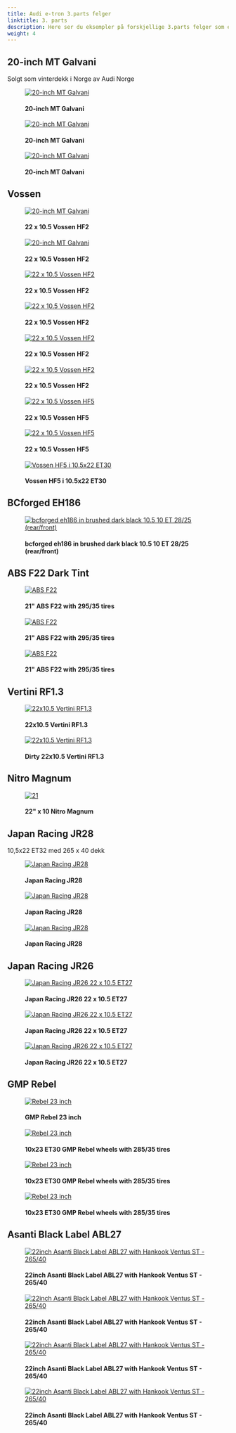 ```yaml
---
title: Audi e-tron 3.parts felger
linktitle: 3. parts
description: Here ser du eksempler på forskjellige 3.parts felger som eiere har montert
weight: 4
---
```

<!-- markdownlint-disable MD033 -->
## 20-inch MT Galvani

Solgt som vinterdekk i Norge av Audi Norge

<figure>
    <a href="https://media.electrichasgoneaudi.net/multimedia/models/e-tron/exterior/wheels/aftermarket/mtgalvani_1.jpg">
        <img src="https://media.electrichasgoneaudi.net/multimedia/models/e-tron/exterior/wheels/aftermarket/mtgalvani_1s.jpg" class="img-fluid" alt="20-inch MT Galvani" title="20-inch MT Galvani">
    </a>
    <figcaption><h4>20-inch MT Galvani</h4></figcaption>
</figure>

<figure>
    <a href="https://media.electrichasgoneaudi.net/multimedia/models/e-tron/exterior/wheels/aftermarket/mtgalvani_2.jpg">
        <img src="https://media.electrichasgoneaudi.net/multimedia/models/e-tron/exterior/wheels/aftermarket/mtgalvani_2s.jpg" class="img-fluid" alt="20-inch MT Galvani" title="20-inch MT Galvani">
    </a>
    <figcaption><h4>20-inch MT Galvani</h4></figcaption>
</figure>

<figure>
    <a href="https://media.electrichasgoneaudi.net/multimedia/models/e-tron/exterior/wheels/aftermarket/mtgalvani_3.jpg">
        <img src="https://media.electrichasgoneaudi.net/multimedia/models/e-tron/exterior/wheels/aftermarket/mtgalvani_3s.jpg" class="img-fluid" alt="20-inch MT Galvani" title="20-inch MT Galvani">
    </a>
    <figcaption><h4>20-inch MT Galvani</h4></figcaption>
</figure>

## Vossen


<figure>
    <a href="https://media.electrichasgoneaudi.net/multimedia/models/e-tron/exterior/wheels/aftermarket/aftermarket1.jpg">
        <img src="https://media.electrichasgoneaudi.net/multimedia/models/e-tron/exterior/wheels/aftermarket/aftermarket1.jpg" class="img-fluid" alt="20-inch MT Galvani" title="22 x 10.5 Vossen HF2">
    </a>
    <figcaption><h4>22 x 10.5 Vossen HF2</h4></figcaption>
</figure>

<figure>
    <a href="https://media.electrichasgoneaudi.net/multimedia/models/e-tron/exterior/wheels/aftermarket/vossenhf2.jpg">
        <img src="https://media.electrichasgoneaudi.net/multimedia/models/e-tron/exterior/wheels/aftermarket/vossenhf2s.jpg" class="img-fluid" alt="20-inch MT Galvani" title="22 x 10.5 Vossen HF2">
    </a>
    <figcaption><h4>22 x 10.5 Vossen HF2</h4></figcaption>
</figure>

<figure>
    <a href="https://media.electrichasgoneaudi.net/multimedia/models/e-tron/exterior/wheels/aftermarket/vossen_hf2_3.jpg">
        <img src="https://media.electrichasgoneaudi.net/multimedia/models/e-tron/exterior/wheels/aftermarket/vossen_hf2_3s.jpg" class="img-fluid" alt="22 x 10.5 Vossen HF2" title="22 x 10.5 Vossen HF2">
    </a>
    <figcaption><h4>22 x 10.5 Vossen HF2</h4></figcaption>
</figure>

<figure>
    <a href="https://media.electrichasgoneaudi.net/multimedia/models/e-tron/exterior/wheels/aftermarket/vossen_hf2_4.jpg">
        <img src="https://media.electrichasgoneaudi.net/multimedia/models/e-tron/exterior/wheels/aftermarket/vossen_hf2_4s.jpg" class="img-fluid" alt="22 x 10.5 Vossen HF2" title="22 x 10.5 Vossen HF2">
    </a>
    <figcaption><h4>22 x 10.5 Vossen HF2</h4></figcaption>
</figure>

<figure>
    <a href="https://media.electrichasgoneaudi.net/multimedia/models/e-tron/exterior/wheels/aftermarket/vossen_hf2_5.jpg">
        <img src="https://media.electrichasgoneaudi.net/multimedia/models/e-tron/exterior/wheels/aftermarket/vossen_hf2_5s.jpg" class="img-fluid" alt="22 x 10.5 Vossen HF2" title="22 x 10.5 Vossen HF2">
    </a>
    <figcaption><h4>22 x 10.5 Vossen HF2</h4></figcaption>
</figure>

<figure>
    <a href="https://media.electrichasgoneaudi.net/multimedia/models/e-tron/exterior/wheels/aftermarket/vossen_hf2_6.jpg">
        <img src="https://media.electrichasgoneaudi.net/multimedia/models/e-tron/exterior/wheels/aftermarket/vossen_hf2_6s.jpg" class="img-fluid" alt="22 x 10.5 Vossen HF2" title="22 x 10.5 Vossen HF2">
    </a>
    <figcaption><h4>22 x 10.5 Vossen HF2</h4></figcaption>
</figure>

<figure>
    <a href="https://media.electrichasgoneaudi.net/multimedia/models/e-tron/exterior/wheels/aftermarket/vossenhf5_1.jpg">
        <img src="https://media.electrichasgoneaudi.net/multimedia/models/e-tron/exterior/wheels/aftermarket/vossenhf5_1s.jpg" class="img-fluid" alt="22 x 10.5 Vossen HF5" title="22 x 10.5 Vossen HF5">
    </a>
    <figcaption><h4>22 x 10.5 Vossen HF5</h4></figcaption>
</figure>

<figure>
    <a href="https://media.electrichasgoneaudi.net/multimedia/models/e-tron/exterior/wheels/aftermarket/vossenhf5_2.jpg">
        <img src="https://media.electrichasgoneaudi.net/multimedia/models/e-tron/exterior/wheels/aftermarket/vossenhf5_2s.jpg" class="img-fluid" alt="22 x 10.5 Vossen HF5" title="22 x 10.5 Vossen HF5">
    </a>
    <figcaption><h4>22 x 10.5 Vossen HF5</h4></figcaption>
</figure>

<figure>
    <a href="https://media.electrichasgoneaudi.net/multimedia/models/e-tron/drivetrain/suspension/lowering4.jpg">
        <img src="https://media.electrichasgoneaudi.net/multimedia/models/e-tron/drivetrain/suspension/lowering4s.jpg" class="img-fluid" alt="Vossen HF5 i 10.5x22 ET30" title="Vossen HF5 i 10.5x22 ET30">
    </a>
    <figcaption><h4>Vossen HF5 i 10.5x22 ET30</h4></figcaption>
</figure>

## BCforged EH186

<figure>
    <a href="https://media.electrichasgoneaudi.net/multimedia/models/e-tron/exterior/wheels/aftermarket/aftermarket2.jpg">
        <img src="https://media.electrichasgoneaudi.net/multimedia/models/e-tron/exterior/wheels/aftermarket/aftermarket2.jpg" class="img-fluid" alt="bcforged eh186 in brushed dark black 10.5 10 ET 28/25 (rear/front)" title="bcforged eh186 in brushed dark black 10.5 10 ET 28/25 (rear/front)">
    </a>
    <figcaption><h4>bcforged eh186 in brushed dark black 10.5 10 ET 28/25 (rear/front)</h4></figcaption>
</figure>

## ABS F22 Dark Tint

<figure>
    <a href="https://media.electrichasgoneaudi.net/multimedia/models/e-tron/exterior/wheels/aftermarket/absf22_1.jpg">
        <img src="https://media.electrichasgoneaudi.net/multimedia/models/e-tron/exterior/wheels/aftermarket/absf22_1s.jpg" class="img-fluid" alt="ABS F22" title="ABS F22">
    </a>
    <figcaption><h4>21" ABS F22 with 295/35 tires</h4></figcaption>
</figure>

<figure>
    <a href="https://media.electrichasgoneaudi.net/multimedia/models/e-tron/exterior/wheels/aftermarket/absf22_2.jpg">
        <img src="https://media.electrichasgoneaudi.net/multimedia/models/e-tron/exterior/wheels/aftermarket/absf22_2s.jpg" class="img-fluid" alt="ABS F22" title="ABS F22">
    </a>
    <figcaption><h4>21" ABS F22 with 295/35 tires</h4></figcaption>
</figure>

<figure>
    <a href="https://media.electrichasgoneaudi.net/multimedia/models/e-tron/exterior/wheels/aftermarket/absf22_3.jpg">
        <img src="https://media.electrichasgoneaudi.net/multimedia/models/e-tron/exterior/wheels/aftermarket/absf22_3s.jpg" class="img-fluid" alt="ABS F22" title="ABS F22">
    </a>
    <figcaption><h4>21" ABS F22 with 295/35 tires</h4></figcaption>
</figure>

## Vertini RF1.3

<figure>
    <a href="https://media.electrichasgoneaudi.net/multimedia/models/e-tron/exterior/wheels/aftermarket/vertini_1.jpg">
        <img src="https://media.electrichasgoneaudi.net/multimedia/models/e-tron/exterior/wheels/aftermarket/vertini_1s.jpg" class="img-fluid" alt="22x10.5 Vertini RF1.3" title="22x10.5 Vertini RF1.3">
    </a>
    <figcaption><h4>22x10.5 Vertini RF1.3</h4></figcaption>
</figure>

<figure>
    <a href="https://media.electrichasgoneaudi.net/multimedia/models/e-tron/exterior/wheels/aftermarket/vertini_2.jpg">
        <img src="https://media.electrichasgoneaudi.net/multimedia/models/e-tron/exterior/wheels/aftermarket/vertini_2.jpg" class="img-fluid" alt="22x10.5 Vertini RF1.3" title="22x10.5 Vertini RF1.3">
    </a>
    <figcaption><h4>Dirty 22x10.5 Vertini RF1.3</h4></figcaption>
</figure>


## Nitro Magnum

<figure>
    <a href="https://media.electrichasgoneaudi.net/multimedia/models/e-tron/exterior/wheels/aftermarket/nitro_1.jpg">
        <img src="https://media.electrichasgoneaudi.net/multimedia/models/e-tron/exterior/wheels/aftermarket/nitro_1s.jpg" class="img-fluid" alt="21" Nitro Magnum" title="21" Nitro Magnum">
    </a>
    <figcaption><h4>22" x 10 Nitro Magnum</h4></figcaption>
</figure>

## Japan Racing JR28

10,5x22 ET32 med 265 x 40 dekk

<figure>
    <a href="https://media.electrichasgoneaudi.net/multimedia/models/e-tron/exterior/wheels/aftermarket/japan_1.jpg">
        <img src="https://media.electrichasgoneaudi.net/multimedia/models/e-tron/exterior/wheels/aftermarket/japan_1s.jpg" class="img-fluid" alt="Japan Racing JR28" title="Japan Racing JR28">
    </a>
    <figcaption><h4>Japan Racing JR28</h4></figcaption>
</figure>

<figure>
    <a href="https://media.electrichasgoneaudi.net/multimedia/models/e-tron/exterior/wheels/aftermarket/japan_2.jpg">
        <img src="https://media.electrichasgoneaudi.net/multimedia/models/e-tron/exterior/wheels/aftermarket/japan_2s.jpg" class="img-fluid" alt="Japan Racing JR28" title="Japan Racing JR28">
    </a>
    <figcaption><h4>Japan Racing JR28</h4></figcaption>
</figure>

<figure>
    <a href="https://media.electrichasgoneaudi.net/multimedia/models/e-tron/exterior/wheels/aftermarket/japan_3.jpg">
        <img src="https://media.electrichasgoneaudi.net/multimedia/models/e-tron/exterior/wheels/aftermarket/japan_3s.jpg" class="img-fluid" alt="Japan Racing JR28" title="Japan Racing JR28">
    </a>
    <figcaption><h4>Japan Racing JR28</h4></figcaption>
</figure>


## Japan Racing JR26

<figure>
    <a href="https://media.electrichasgoneaudi.net/multimedia/models/e-tron/exterior/wheels/aftermarket/japan_4.jpg">
        <img src="https://media.electrichasgoneaudi.net/multimedia/models/e-tron/exterior/wheels/aftermarket/japan_4s.jpg" class="img-fluid" alt="Japan Racing JR26 22 x 10.5 ET27" title="Japan Racing JR26 22 x 10.5 ET27">
    </a>
    <figcaption><h4>Japan Racing JR26 22 x 10.5 ET27</h4></figcaption>
</figure>

<figure>
    <a href="https://media.electrichasgoneaudi.net/multimedia/models/e-tron/exterior/wheels/aftermarket/japan_5.jpg">
        <img src="https://media.electrichasgoneaudi.net/multimedia/models/e-tron/exterior/wheels/aftermarket/japan_5s.jpg" class="img-fluid" alt="Japan Racing JR26 22 x 10.5 ET27" title="Japan Racing JR26 22 x 10.5 ET27">
    </a>
    <figcaption><h4>Japan Racing JR26 22 x 10.5 ET27</h4></figcaption>
</figure>

<figure>
    <a href="https://media.electrichasgoneaudi.net/multimedia/models/e-tron/exterior/wheels/aftermarket/japan_6.jpg">
        <img src="https://media.electrichasgoneaudi.net/multimedia/models/e-tron/exterior/wheels/aftermarket/japan_6s.jpg" class="img-fluid" alt="Japan Racing JR26 22 x 10.5 ET27" title="Japan Racing JR26 22 x 10.5 ET27">
    </a>
    <figcaption><h4>Japan Racing JR26 22 x 10.5 ET27</h4></figcaption>
</figure>

## GMP Rebel

<figure>
    <a href="https://media.electrichasgoneaudi.net/multimedia/models/e-tron/exterior/wheels/aftermarket/rebel1.jpg">
        <img src="https://media.electrichasgoneaudi.net/multimedia/models/e-tron/exterior/wheels/aftermarket/rebel1s.jpg" class="img-fluid" alt="Rebel 23 inch" title="Rebel 23 inch">
    </a>
    <figcaption><h4>GMP Rebel 23 inch</h4></figcaption>
</figure>

<figure>
    <a href="https://media.electrichasgoneaudi.net/multimedia/models/e-tron/exterior/wheels/aftermarket/rebel2.jpg">
        <img src="https://media.electrichasgoneaudi.net/multimedia/models/e-tron/exterior/wheels/aftermarket/rebel2s.jpg" class="img-fluid" alt="Rebel 23 inch" title="Rebel 23 inch">
    </a>
    <figcaption><h4>10x23 ET30 GMP Rebel wheels with 285/35 tires</h4></figcaption>
</figure>

<figure>
    <a href="https://media.electrichasgoneaudi.net/multimedia/models/e-tron/exterior/wheels/aftermarket/rebel3.jpg">
        <img src="https://media.electrichasgoneaudi.net/multimedia/models/e-tron/exterior/wheels/aftermarket/rebel3s.jpg" class="img-fluid" alt="Rebel 23 inch" title="Rebel 23 inch">
    </a>
    <figcaption><h4>10x23 ET30 GMP Rebel wheels with 285/35 tires</h4></figcaption>
</figure>

<figure>
    <a href="https://media.electrichasgoneaudi.net/multimedia/models/e-tron/exterior/wheels/aftermarket/rebel4.jpg">
        <img src="https://media.electrichasgoneaudi.net/multimedia/models/e-tron/exterior/wheels/aftermarket/rebel4s.jpg" class="img-fluid" alt="Rebel 23 inch" title="Rebel 23 inch">
    </a>
    <figcaption><h4>10x23 ET30 GMP Rebel wheels with 285/35 tires</h4></figcaption>
</figure>

## Asanti Black Label ABL27

<figure>
    <a href="https://media.electrichasgoneaudi.net/multimedia/models/e-tron/exterior/wheels/aftermarket/asanti_1.jpeg">
        <img src="https://media.electrichasgoneaudi.net/multimedia/models/e-tron/exterior/wheels/aftermarket/asanti_1s.jpg" class="img-fluid" alt="22inch Asanti Black Label ABL27 with Hankook Ventus ST - 265/40" title="22inch Asanti Black Label ABL27 with Hankook Ventus ST - 265/40">
    </a>
    <figcaption><h4>22inch Asanti Black Label ABL27 with Hankook Ventus ST - 265/40</h4></figcaption>
</figure>

<figure>
    <a href="https://media.electrichasgoneaudi.net/multimedia/models/e-tron/exterior/wheels/aftermarket/asanti_2.jpeg">
        <img src="https://media.electrichasgoneaudi.net/multimedia/models/e-tron/exterior/wheels/aftermarket/asanti_2s.jpg" class="img-fluid" alt="22inch Asanti Black Label ABL27 with Hankook Ventus ST - 265/40" title="22inch Asanti Black Label ABL27 with Hankook Ventus ST - 265/40">
    </a>
    <figcaption><h4>22inch Asanti Black Label ABL27 with Hankook Ventus ST - 265/40</h4></figcaption>
</figure>

<figure>
    <a href="https://media.electrichasgoneaudi.net/multimedia/models/e-tron/exterior/wheels/aftermarket/asanti_3.jpeg">
        <img src="https://media.electrichasgoneaudi.net/multimedia/models/e-tron/exterior/wheels/aftermarket/asanti_3s.jpg" class="img-fluid" alt="22inch Asanti Black Label ABL27 with Hankook Ventus ST - 265/40" title="22inch Asanti Black Label ABL27 with Hankook Ventus ST - 265/40">
    </a>
    <figcaption><h4>22inch Asanti Black Label ABL27 with Hankook Ventus ST - 265/40</h4></figcaption>
</figure>

<figure>
    <a href="https://media.electrichasgoneaudi.net/multimedia/models/e-tron/exterior/wheels/aftermarket/asanti_4.jpeg">
        <img src="https://media.electrichasgoneaudi.net/multimedia/models/e-tron/exterior/wheels/aftermarket/asanti_4s.jpg" class="img-fluid" alt="22inch Asanti Black Label ABL27 with Hankook Ventus ST - 265/40" title="22inch Asanti Black Label ABL27 with Hankook Ventus ST - 265/40">
    </a>
    <figcaption><h4>22inch Asanti Black Label ABL27 with Hankook Ventus ST - 265/40</h4></figcaption>
</figure>
